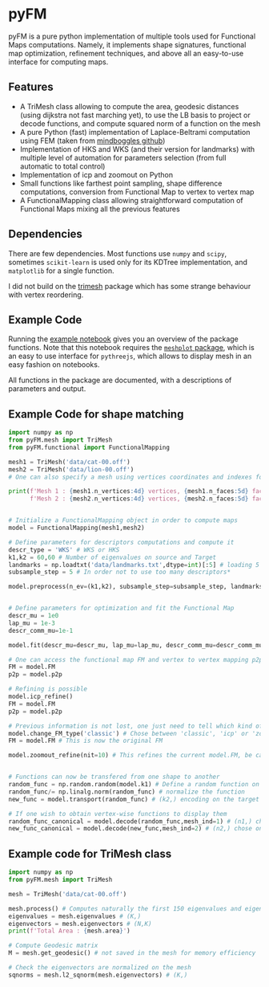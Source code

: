 # pyFM
pyFM is a pure python implementation of multiple tools used for Functional Maps computations. Namely, it implements shape signatures, functional map optimization, refinement techniques, and above all an easy-to-use interface for computing maps.

## Features

* A TriMesh class allowing to compute the area, geodesic distances (using dijkstra not fast marching yet), to use the LB basis to project or decode functions, and compute squared norm of a function on the mesh
* A pure Python (fast) implementation of Laplace-Beltrami computation using FEM (taken from [mindboggles github](https://github.com/nipy/mindboggle))
* Implementation of HKS and WKS (and their version for landmarks) with multiple level of automation for parameters selection (from full automatic to total control)
* Implementation of icp and zoomout on Python
* Small functions like farthest point sampling, shape difference computations, conversion from Functional Map to vertex to vertex map 
* A FunctionalMapping class allowing straightforward computation of Functional Maps mixing all the previous features

## Dependencies

There are few dependencies. Most functions use `numpy` and `scipy`, sometimes `scikit-learn` is used only for its KDTree implementation, and `matplotlib` for a single function.

I did not build on the [trimesh](https://github.com/mikedh/trimesh) package which has some strange behaviour with vertex reordering.

## Example Code

Running the [example notebook](https://github.com/RobinMagnet/pyFM/blob/master/example_notebook.ipynb) gives you an overview of the package functions.
Note that this notebook requires the [`meshplot` package](https://skoch9.github.io/meshplot/), which is an easy to use interface for `pythreejs`, which allows to display mesh in an easy fashion on notebooks.

All functions in the package are documented, with a descriptions of parameters and output.

## Example Code for shape matching

```python
import numpy as np
from pyFM.mesh import TriMesh
from pyFM.functional import FunctionalMapping

mesh1 = TriMesh('data/cat-00.off')
mesh2 = TriMesh('data/lion-00.off')
# One can also specify a mesh using vertices coordinates and indexes for faces

print(f'Mesh 1 : {mesh1.n_vertices:4d} vertices, {mesh1.n_faces:5d} faces\n'
      f'Mesh 2 : {mesh2.n_vertices:4d} vertices, {mesh2.n_faces:5d} faces')


# Initialize a FunctionalMapping object in order to compute maps
model = FunctionalMapping(mesh1,mesh2)

# Define parameters for descriptors computations and compute it
descr_type = 'WKS' # WKS or HKS
k1,k2 = 60,60 # Number of eigenvalues on source and Target
landmarks = np.loadtxt('data/landmarks.txt',dtype=int)[:5] # loading 5 landmarks
subsample_step = 5 # In order not to use too many descriptors*

model.preprocess(n_ev=(k1,k2), subsample_step=subsample_step, landmarks=landmarks, descr_type=descr_type, verbose=True)


# Define parameters for optimization and fit the Functional Map
descr_mu = 1e0
lap_mu = 1e-3
descr_comm_mu=1e-1

model.fit(descr_mu=descr_mu, lap_mu=lap_mu, descr_comm_mu=descr_comm_mu, verbose=True)

# One can access the functional map FM and vertex to vertex mapping p2p
FM = model.FM
p2p = model.p2p

# Refining is possible
model.icp_refine()
FM = model.FM
p2p = model.p2p

# Previous information is not lost, one just need to tell which kind of functional map should be time
model.change_FM_type('classic') # Chose between 'classic', 'icp' or 'zoomout'
FM = model.FM # This is now the original FM

model.zoomout_refine(nit=10) # This refines the current model.FM, be careful which FM type is used


# Functions can now be transfered from one shape to another
random_func = np.random.random(model.k1) # Define a random function on the LB basis
random_func/= np.linalg.norm(random_func) # normalize the function
new_func = model.transport(random_func) # (k2,) encoding on the target shape

# If one wish to obtain vertex-wise functions to display them
random_func_canonical = model.decode(random_func,mesh_ind=1) # (n1,) chose on which mesh to decode
new_func_canonical = model.decode(new_func,mesh_ind=2) # (n2,) chose on which mesh to decode

```

## Example code for TriMesh class
```python
import numpy as np
from pyFM.mesh import TriMesh

mesh = TriMesh('data/cat-00.off')

mesh.process() # Computes naturally the first 150 eigenvalues and eigenvectors of the LB spectrum
eigenvalues = mesh.eigenvalues # (K,)
eigenvectors = mesh.eigenvectors # (N,K)
print(f'Total Area : {mesh.area}')

# Compute Geodesic matrix
M = mesh.get_geodesic() # not saved in the mesh for memory efficiency

# Check the eigenvectors are normalized on the mesh
sqnorms = mesh.l2_sqnorm(mesh.eigenvectors) # (K,)
```
